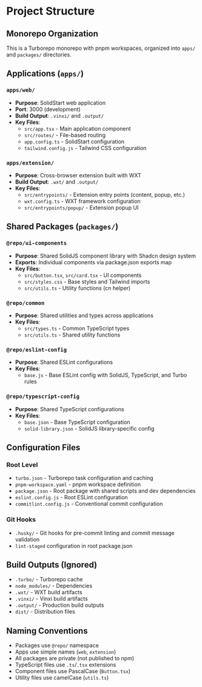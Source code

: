# Project Structure

## Monorepo Organization

This is a Turborepo monorepo with pnpm workspaces, organized into `apps/` and `packages/` directories.

## Applications (`apps/`)

### `apps/web/`

- **Purpose**: SolidStart web application
- **Port**: 3000 (development)
- **Build Output**: `.vinxi/` and `.output/`
- **Key Files**:
  - `src/app.tsx` - Main application component
  - `src/routes/` - File-based routing
  - `app.config.ts` - SolidStart configuration
  - `tailwind.config.js` - Tailwind CSS configuration

### `apps/extension/`

- **Purpose**: Cross-browser extension built with WXT
- **Build Output**: `.wxt/` and `.output/`
- **Key Files**:
  - `src/entrypoints/` - Extension entry points (content, popup, etc.)
  - `wxt.config.ts` - WXT framework configuration
  - `src/entrypoints/popup/` - Extension popup UI

## Shared Packages (`packages/`)

### `@repo/ui-components`

- **Purpose**: Shared SolidJS component library with Shadcn design system
- **Exports**: Individual components via package.json exports map
- **Key Files**:
  - `src/button.tsx`, `src/card.tsx` - UI components
  - `src/styles.css` - Base styles and Tailwind imports
  - `src/utils.ts` - Utility functions (cn helper)

### `@repo/common`

- **Purpose**: Shared utilities and types across applications
- **Key Files**:
  - `src/types.ts` - Common TypeScript types
  - `src/utils.ts` - Shared utility functions

### `@repo/eslint-config`

- **Purpose**: Shared ESLint configurations
- **Key Files**:
  - `base.js` - Base ESLint config with SolidJS, TypeScript, and Turbo rules

### `@repo/typescript-config`

- **Purpose**: Shared TypeScript configurations
- **Key Files**:
  - `base.json` - Base TypeScript configuration
  - `solid-library.json` - SolidJS library-specific config

## Configuration Files

### Root Level

- `turbo.json` - Turborepo task configuration and caching
- `pnpm-workspace.yaml` - pnpm workspace definition
- `package.json` - Root package with shared scripts and dev dependencies
- `eslint.config.js` - Root ESLint configuration
- `commitlint.config.js` - Conventional commit configuration

### Git Hooks

- `.husky/` - Git hooks for pre-commit linting and commit message validation
- `lint-staged` configuration in root package.json

## Build Outputs (Ignored)

- `.turbo/` - Turborepo cache
- `node_modules/` - Dependencies
- `.wxt/` - WXT build artifacts
- `.vinxi/` - Vinxi build artifacts
- `.output/` - Production build outputs
- `dist/` - Distribution files

## Naming Conventions

- Packages use `@repo/` namespace
- Apps use simple names (`web`, `extension`)
- All packages are private (not published to npm)
- TypeScript files use `.ts`/`.tsx` extensions
- Component files use PascalCase (`Button.tsx`)
- Utility files use camelCase (`utils.ts`)
